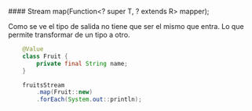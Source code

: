 ####<R> Stream<R> map(Function<? super T, ? extends R> mapper);

Como se ve el tipo de salida no tiene que ser el mismo que entra. Lo
que permite transformar de un tipo a otro.
<!-- .element: class="fragment" -->


```java
	@Value
    class Fruit {
        private final String name;
    }

    fruitsStream
        .map(Fruit::new)
        .forEach(System.out::println);
```
<!-- .element: class="fragment" -->


